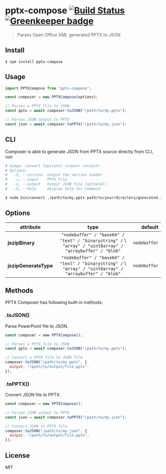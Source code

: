 # pptx-compose [![Build Status](https://travis-ci.org/shobhitsharma/pptx-compose.svg?branch=master)](https://travis-ci.org/shobhitsharma/pptx-compose) [![Greenkeeper badge](https://badges.greenkeeper.io/shobhitsharma/pptx-compose.svg)](https://greenkeeper.io/)

> Parses Open Office XML generated PPTX to JSON

## Install

```
$ npm install pptx-compose
```

## Usage

```js
import PPTXCompose from "pptx-compose";

const composer = new PPTXCompose(options);

// Parses a PPTX file to JSON
const pptx = await composer.toJSON("/path/to/my.pptx");

// Parses JSON output to PPTX
const json = await composer.toPPTX("/path/to/my.json");
```

## CLI

Composer is able to generate JSON from PPTX source directly from CLI, run:

```bash
# Usage: convert [options] <input> <output>
# Options:
#   -V, --version  output the version number
#   -i, --input    PPTX File
#   -o, --output   Output JSON file (optional)
#   -h, --help     display help for command

$ node bin/convert ./path/to/my.pptx path/to/your/directory/generated.json
```

## Options

| attribute             |                                                   type                                                    |      default |
| --------------------- | :-------------------------------------------------------------------------------------------------------: | -----------: |
| **jszipBinary**       | `"nodebuffer" / "base64" / "text" / "binarystring" /` \ `"array" / "uint8array" / "arraybuffer" / "blob"` | `nodebuffer` |
| **jszipGenerateType** | `"nodebuffer" / "base64" / "text" / "binarystring" /` \ `"array" / "uint8array" / "arraybuffer" / "blob"` | `nodebuffer` |

## Methods

PPTX Composer has following built-in methods:

### .toJSON()

Parse PowerPoint file to JSON.

```js
const composer = new PPTXCompose();

// Parses a PPTX file to JSON
const pptx = await composer.toJSON("/path/to/my.pptx");

// Convert a PPTX file to JSON file
composer.toJSON("/path/to/my.pptx", {
  output: "/path/to/output/file.pptx",
});
```

### .toPPTX()

Convert JSON file to PPTX.

```js
const composer = new PPTXCompose();

// Parses JSON output to PPTX
const json = await composer.toPPTX("/path/to/my.json");

// Convert JSON to PPTX file
composer.toJSON("/path/to/my.json", {
  output: "/path/to/output/file.pptx",
});
```

## License

MIT
